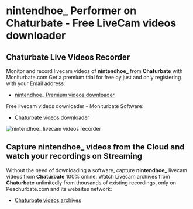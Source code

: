 # nintendhoe_ Performer on Chaturbate - Free LiveCam videos downloader

## Chaturbate Live Videos Recorder

Monitor and record livecam videos of **nintendhoe_** from **Chaturbate** with Moniturbate.com
Get a premium trial for free by just and only registering with your Email address:
* [nintendhoe_ Premium videos downloader](https://moniturbate.com/request-demo-licence-key.html)

Free livecam videos downloader - Moniturbate Software:
* [Chaturbate videos downloader](https://moniturbate.com/moniturbate-download-software.html)

![nintendhoe_ livecam videos recorder](https://peachurnet.com/templates/moniturbate-software.png)


## Capture nintendhoe_ videos from the Cloud and watch your recordings on Streaming

Without the need of downloading a software, capture **nintendhoe_** livecam videos from **Chaturbate** 100% online.
Watch Livecam archives from **Chaturbate** unlimitedly from thousands of existing recordings, only on Peachurbate.com and its websites network:
* [Chaturbate videos archives](https://peachurnet.com/)